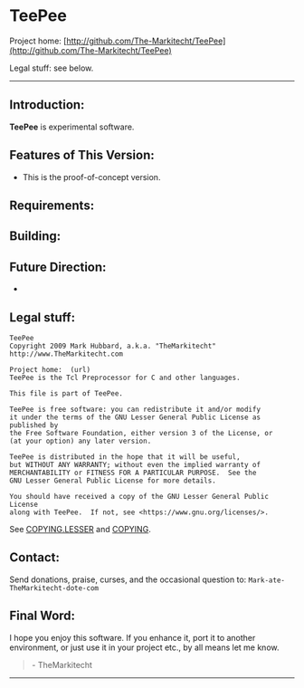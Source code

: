 # TeePee

Project home:  [http://github.com/The-Markitecht/TeePee](http://github.com/The-Markitecht/TeePee)

Legal stuff:  see below.

---

## Introduction:

**TeePee** is experimental software.

## Features of This Version:

* This is the proof-of-concept version.

## Requirements:



## Building:



## Future Direction:

*

## Legal stuff:
```
TeePee
Copyright 2009 Mark Hubbard, a.k.a. "TheMarkitecht"
http://www.TheMarkitecht.com

Project home:  (url)
TeePee is the Tcl Preprocessor for C and other languages.

This file is part of TeePee.

TeePee is free software: you can redistribute it and/or modify
it under the terms of the GNU Lesser General Public License as published by
the Free Software Foundation, either version 3 of the License, or
(at your option) any later version.

TeePee is distributed in the hope that it will be useful,
but WITHOUT ANY WARRANTY; without even the implied warranty of
MERCHANTABILITY or FITNESS FOR A PARTICULAR PURPOSE.  See the
GNU Lesser General Public License for more details.

You should have received a copy of the GNU Lesser General Public License
along with TeePee.  If not, see <https://www.gnu.org/licenses/>.
```

See [COPYING.LESSER](COPYING.LESSER) and [COPYING](COPYING).

## Contact:

Send donations, praise, curses, and the occasional question to: `Mark-ate-TheMarkitecht-dote-com`

## Final Word:

I hope you enjoy this software.  If you enhance it, port it to another environment,
or just use it in your project etc., by all means let me know.

>  \- TheMarkitecht

---
